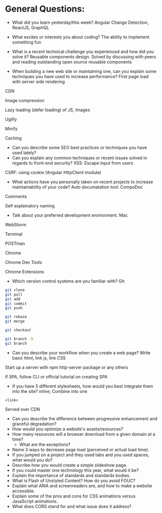 # General Questions:

* What did you learn yesterday/this week?
Angular Change Detection, ReactJS, GraphQL

* What excites or interests you about coding?
The ability to implement something fun

* What is a recent technical challenge you experienced and how did you solve it?
Reusable components design. Solved by discussing with peers and reading outstanding open source reusable components

* When building a new web site or maintaining one, can you explain some techniques you have used to increase performance?
First page load with server side rendering

CDN

Image compression

Lazy loading (defer loading) of JS, Images

Uglify

Minify

Caching

* Can you describe some SEO best practices or techniques you have used lately?
* Can you explain any common techniques or recent issues solved in regards to front-end security?
XSS: Escape input from users

CSRF: using cookie (Angular HttpClient module)


* What actions have you personally taken on recent projects to increase maintainability of your code?
Auto documatation tool: CompoDoc

Comments

Self explainatory naming

* Talk about your preferred development environment.
Mac

WebStorm

Terminal

POSTman

Chrome

Chrome Dev Tools

Chrome Extensions



* Which version control systems are you familiar with?
Git
```bash
git clone
git pull
git add
git commit
git push

git rebase
git merge

git checkout

git branch -b
git branch
```

* Can you describe your workflow when you create a web page?
Write basic html, link js, link CSS

Start up a server with npm http-server package or any others

If SPA, follow CLI or official tutorial on creating SPA


* If you have 5 different stylesheets, how would you best integrate them into the site?
inline,
Combine into one

`<link>`

Served over CDN

* Can you describe the difference between progressive enhancement and graceful degradation?
* How would you optimize a website's assets/resources?
* How many resources will a browser download from a given domain at a time?
  * What are the exceptions?
* Name 3 ways to decrease page load (perceived or actual load time).
* If you jumped on a project and they used tabs and you used spaces, what would you do?
* Describe how you would create a simple slideshow page.
* If you could master one technology this year, what would it be?
* Explain the importance of standards and standards bodies.
* What is Flash of Unstyled Content? How do you avoid FOUC?
* Explain what ARIA and screenreaders are, and how to make a website accessible.
* Explain some of the pros and cons for CSS animations versus JavaScript animations.
* What does CORS stand for and what issue does it address?
